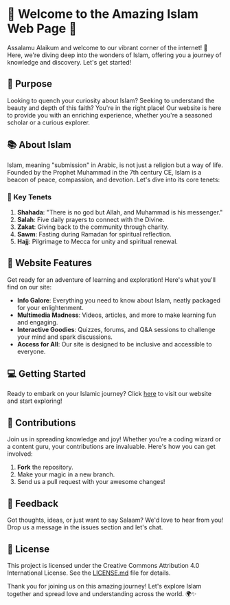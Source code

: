 # 🕌 Welcome to the Amazing Islam Web Page 🕌

Assalamu Alaikum and welcome to our vibrant corner of the internet! 🌟 Here, we're diving deep into the wonders of Islam, offering you a journey of knowledge and discovery. Let's get started!

## 🌟 Purpose
Looking to quench your curiosity about Islam? Seeking to understand the beauty and depth of this faith? You're in the right place! Our website is here to provide you with an enriching experience, whether you're a seasoned scholar or a curious explorer.

## 📚 About Islam
Islam, meaning "submission" in Arabic, is not just a religion but a way of life. Founded by the Prophet Muhammad in the 7th century CE, Islam is a beacon of peace, compassion, and devotion. Let's dive into its core tenets:

### 🔑 Key Tenets
1. **Shahada**: "There is no god but Allah, and Muhammad is his messenger."
2. **Salah**: Five daily prayers to connect with the Divine.
3. **Zakat**: Giving back to the community through charity.
4. **Sawm**: Fasting during Ramadan for spiritual reflection.
5. **Hajj**: Pilgrimage to Mecca for unity and spiritual renewal.

## 🚀 Website Features
Get ready for an adventure of learning and exploration! Here's what you'll find on our site:
- **Info Galore**: Everything you need to know about Islam, neatly packaged for your enlightenment.
- **Multimedia Madness**: Videos, articles, and more to make learning fun and engaging.
- **Interactive Goodies**: Quizzes, forums, and Q&A sessions to challenge your mind and spark discussions.
- **Access for All**: Our site is designed to be inclusive and accessible to everyone.

## 💻 Getting Started
Ready to embark on your Islamic journey? Click [here](#) to visit our website and start exploring!

## 🎉 Contributions
Join us in spreading knowledge and joy! Whether you're a coding wizard or a content guru, your contributions are invaluable. Here's how you can get involved:
1. **Fork** the repository.
2. Make your magic in a new branch.
3. Send us a pull request with your awesome changes!

## 📢 Feedback
Got thoughts, ideas, or just want to say Salaam? We'd love to hear from you! Drop us a message in the issues section and let's chat.

## 📜 License
This project is licensed under the Creative Commons Attribution 4.0 International License. See the [LICENSE.md](LICENSE.md) file for details.

Thank you for joining us on this amazing journey! Let's explore Islam together and spread love and understanding across the world. 🌍✨